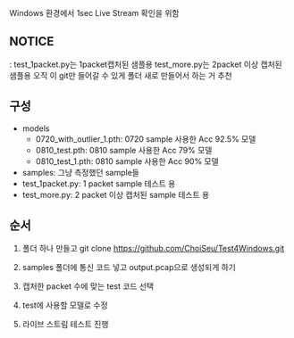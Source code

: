 Windows 환경에서 1sec Live Stream 확인을 위함

## NOTICE
 : test_1packet.py는 1packet캡처된 샘플용
   test_more.py는 2packet 이상 캡처된 샘플용
   오직 이 git만 들어갈 수 있게 폴더 새로 만들어서 하는 거 추천

## 구성
- models
   - 0720_with_outlier_1.pth: 0720 sample 사용한 Acc 92.5% 모델
   - 0810_test.pth: 0810 sample 사용한 Acc 79% 모델
   - 0810_test_1.pth: 0810 sample 사용한 Acc 90% 모델
- samples: 그냥 측정했던 sample들
- test_1packet.py: 1 packet sample 테스트 용
- test_more.py: 2 packet 이상 캡처된 sample 테스트 용

## 순서
  1. 폴더 하나 만들고 git clone https://github.com/ChoiSeu/Test4Windows.git

  2. samples 폴더에 통신 코드 넣고 output.pcap으로 생성되게 하기

  3. 캡처한 packet 수에 맞는 test 코드 선택

  4. test에 사용할 모델로 수정

  5. 라이브 스트림 테스트 진행

